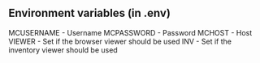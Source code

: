 ## Environment variables (in .env)
MCUSERNAME - Username
MCPASSWORD - Password
MCHOST - Host
VIEWER - Set if the browser viewer should be used
INV - Set if the inventory viewer should be used